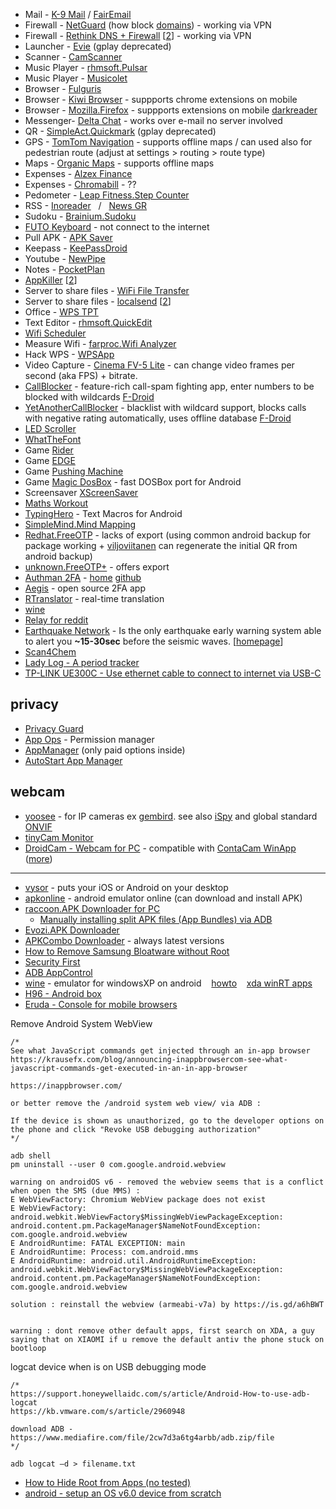* Mail - [K-9 Mail](https://play.google.com/store/apps/details?id=com.fsck.k9) / [FairEmail](https://f-droid.org/en/packages/eu.faircode.email/)  
* Firewall - [NetGuard](https://play.google.com/store/apps/details?id=eu.faircode.netguard)  (how block [domains](https://github.com/M66B/NetGuard/blob/master/ADBLOCKING.md)) - working via VPN
* Firewall - [Rethink DNS + Firewall](https://rethinkdns.com/app) [[2](https://github.com/celzero/rethink-app)] - working via VPN
* Launcher - [Evie](https://m.apkpure.com/evie-launcher/is.shortcut) (gplay deprecated)  
* Scanner - [CamScanner](https://play.google.com/store/apps/details?id=com.intsig.camscanner)  
* Music Player - [rhmsoft.Pulsar](https://play.google.com/store/apps/details?id=com.rhmsoft.pulsar)  
* Music Player - [Musicolet](https://krosbits.in/musicolet/)  
* Browser - [Fulguris](https://github.com/Slion/Fulguris)
* Browser - [Kiwi Browser](https://kiwibrowser.com/) - suppports chrome extensions on mobile
* Browser - [Mozilla.Firefox](https://play.google.com/store/apps/details?id=org.mozilla.firefox) - suppports extensions on mobile [darkreader](https://darkreader.org/tips/mobile/)
* Messenger- [Delta Chat](https://delta.chat/en/) - works over e-mail no server involved
* QR - [SimpleAct.Quickmark](http://quickmark.com.tw/En/basic/index.asp) (gplay deprecated)  
* GPS - [TomTom Navigation](https://play.google.com/store/apps/details?id=com.tomtom.gplay.navapp) - supports offline maps / can used also for pedestrian route (adjust at settings > routing > route type)  
* Maps - [Organic Maps](https://github.com/organicmaps/organicmaps) - supports offline maps
* Expenses - [Alzex Finance](https://play.google.com/store/apps/details?id=com.alzex.finance.pro)  
* Expenses - [Chromabill](https://www.chromabill.com/) - ??  
* Pedometer - [Leap Fitness.Step Counter](https://play.google.com/store/apps/details?id=pedometer.steptracker.calorieburner.stepcounter)  
* RSS - [Inoreader](https://play.google.com/store/apps/details?id=com.innologica.inoreader) &nbsp; / &nbsp; [News GR](https://play.google.com/store/apps/details?id=com.ngoumotsios.rss_reader)  
* Sudoku - [Brainium.Sudoku](https://play.google.com/store/apps/details?id=com.brainium.sudoku.free)  
* [FUTO Keyboard](https://keyboard.futo.org/) - not connect to the internet
* Pull APK - [APK Saver](https://play.google.com/store/apps/details?id=com.sdkdevelopers.apksaver)  
* Keepass - [KeePassDroid](https://play.google.com/store/apps/details?id=com.android.keepass)  
* Youtube - [NewPipe](https://newpipe.net/)  
* Notes - [PocketPlan](https://github.com/estep248/PocketPlan)  
* [AppKiller](https://play.google.com/store/apps/details?id=com.dp.appkiller) [[2](https://apkcombo.com/appkiller-force-stop-apps/com.dp.appkiller/)]
* Server to share files - [WiFi File Transfer](https://play.google.com/store/apps/details?id=com.smarterdroid.wififiletransfer) 
* Server to share files - [localsend](https://github.com/localsend/localsend) [[2](https://f-droid.org/packages/org.localsend.localsend_app/)]
* Office - [WPS TPT](https://play.google.com/store/apps/details?id=cn.wps.moffice_eng)  
* Text Editor - [rhmsoft.QuickEdit](https://play.google.com/store/apps/details?id=com.rhmsoft.edit)  
* [Wifi Scheduler](https://play.google.com/store/apps/details?id=com.manimahler.android.scheduler3g)
* Measure Wifi - [farproc.Wifi Analyzer](https://play.google.com/store/apps/details?id=com.farproc.wifi.analyzer)  
* Hack WPS - [WPSApp](https://play.google.com/store/apps/details?id=com.themausoft.wpsapp)  
* Video Capture - [Cinema FV-5 Lite](https://play.google.com/store/apps/details?id=com.flavionet.android.cinema.lite) - can change video frames per second (aka FPS) + bitrate.  
* [CallBlocker](https://gitlab.com/bitfireAT/NoPhoneSpam/) - feature-rich call-spam fighting app, enter numbers to be blocked with wildcards [F-Droid](https://f-droid.org/packages/at.bitfire.nophonespam/)
* [YetAnotherCallBlocker](https://gitlab.com/xynngh/YetAnotherCallBlocker) - blacklist with wildcard support, blocks calls with negative rating automatically, uses offline database [F-Droid](https://f-droid.org/app/dummydomain.yetanothercallblocker)
* [LED Scroller](https://play.google.com/store/apps/details?id=oops.ledscroller)  
* [WhatTheFont](https://play.google.com/store/apps/details?id=com.monotype.whatthefont)  
* Game [Rider](https://play.google.com/store/apps/details?id=com.ketchapp.rider)  
* Game [EDGE](https://play.google.com/store/apps/details?id=net.mobigame.edge.demo)  
* Game [Pushing Machine](https://play.google.com/store/apps/details?id=com.reactor.pushingmachine) 
* Game [Magic DosBox](https://play.google.com/store/apps/details?id=bruenor.magicbox) - fast DOSBox port for Android
* Screensaver [XScreenSaver](https://play.google.com/store/apps/details?id=org.jwz.android.xscreensaver)  
* [Maths Workout](https://play.google.com/store/apps/details?id=io.ts.mathworkout)
* [TypingHero](https://typinghero.app/) - Text Macros for Android  
* [SimpleMind.Mind Mapping](https://play.google.com/store/apps/details?id=com.modelmakertools.simplemindfree)  
* [Redhat.FreeOTP](https://freeotp.github.io/) - lacks of export (using common android backup for package working + [viljoviitanen](https://github.com/viljoviitanen/freeotp-export) can regenerate the initial QR from android backup)
* [unknown.FreeOTP+](https://play.google.com/store/apps/details?id=org.liberty.android.freeotpplus) - offers export
* [Authman 2FA](https://play.google.com/store/apps/details?id=io.authman) - [home](https://authman.simular.co/) [github](https://github.com/simular/authman-app)
* [Aegis](https://github.com/beemdevelopment/Aegis) - open source 2FA app
* [RTranslator](https://github.com/niedev/RTranslator) - real-time translation
* [wine](https://dl.winehq.org/wine-builds/android/)
* [Relay for reddit](https://play.google.com/store/apps/details?id=free.reddit.news)
* [Earthquake Network](https://play.google.com/store/apps/details?id=com.finazzi.distquake) - Is the only earthquake early warning system able to alert you **~15-30sec** before the seismic waves. [[homepage](https://sismo.app/)]
* [Scan4Chem](https://www.askreach.eu/scan4chem-app-for-checking-substances-of-very-high-concern-in-products-launched/)
* [Lady Log - A period tracker](https://play.google.com/store/apps/details?id=earlyowlsoftware.justme.justme)
* [TP-LINK UE300C - Use ethernet cable to connect to internet via USB-C](https://www.tp-link.com/us/home-networking/usb-converter/ue300c/)  

## privacy
* [Privacy Guard](https://play.google.com/store/apps/details?id=com.chamelalaboratory.chamela.privacy_guard)
* [App Ops](https://play.google.com/store/apps/details?id=rikka.appops) - Permission manager
* [AppManager](https://github.com/MuntashirAkon/AppManager) (only paid options inside)
* [AutoStart App Manager](https://play.google.com/store/apps/details?id=com.sugarapps.autostartmanager)  

## webcam
* [yoosee](https://play.google.com/store/apps/details?id=com.yoosee) - for IP cameras ex [gembird](https://gembird.com/item.aspx?id=11674). see also [iSpy](https://www.ispyconnect.com/camera/gembird) and global standard [ONVIF](https://www.onvif.org/)
* [tinyCam Monitor](https://play.google.com/store/apps/details?id=com.alexvas.dvr.pro)  
* [DroidCam - Webcam for PC](https://play.google.com/store/apps/details?id=com.dev47apps.droidcam) - compatible with [ContaCam WinApp](https://www.contaware.com/contacam.html) ([more](https://www.geckoandfly.com/24976/diy-home-surveillance-webcam/))
---

* [vysor](https://www.vysor.io/) - puts your iOS or Android on your desktop
* [apkonline](https://www.apkonline.net/free-android-online-emulator/run-android-online-emulator) - android emulator online (can download and install APK)
* [raccoon.APK Downloader for PC](https://raccoon.onyxbits.de/)
  * [Manually installing split APK files (App Bundles) via ADB](https://raccoon.onyxbits.de/blog/install-split-apk-adb/)  
* [Evozi.APK Downloader](https://apps.evozi.com/apk-downloader/)
* [APKCombo Downloader](https://apkcombo.com) - always latest versions
* [How to Remove Samsung Bloatware without Root](https://technastic.com/remove-samsung-bloatware-safe-to-remove-apps/)  
* [Security First](https://secfirst.org/)  
* [ADB AppControl](https://adbappcontrol.com)
* [wine](https://dl.winehq.org/wine-builds/android/) - emulator for windowsXP on android &nbsp;&nbsp; [howto](https://www.makeuseof.com/tag/run-windows-apps-android/) &nbsp;&nbsp; [xda winRT apps](https://forum.xda-developers.com/t/desktop-apps-ported-to-windows-rt.2092348/#post-36534446)  
* [H96 - Android box](https://www.h96tvbox.com/firmware-download/)
* [Eruda - Console for mobile browsers](https://eruda.liriliri.io/)

Remove Android System WebView
```
/*
See what JavaScript commands get injected through an in-app browser
https://krausefx.com/blog/announcing-inappbrowsercom-see-what-javascript-commands-get-executed-in-an-in-app-browser

https://inappbrowser.com/

or better remove the /android system web view/ via ADB :

If the device is shown as unauthorized, go to the developer options on the phone and click "Revoke USB debugging authorization"
*/

adb shell
pm uninstall --user 0 com.google.android.webview

warning on androidOS v6 - removed the webview seems that is a conflict when open the SMS (due MMS) :
E WebViewFactory: Chromium WebView package does not exist
E WebViewFactory: android.webkit.WebViewFactory$MissingWebViewPackageException: android.content.pm.PackageManager$NameNotFoundException: com.google.android.webview
E AndroidRuntime: FATAL EXCEPTION: main
E AndroidRuntime: Process: com.android.mms
E AndroidRuntime: android.util.AndroidRuntimeException: android.webkit.WebViewFactory$MissingWebViewPackageException: android.content.pm.PackageManager$NameNotFoundException: com.google.android.webview

solution : reinstall the webview (armeabi-v7a) by https://is.gd/a6hBWT


warning : dont remove other default apps, first search on XDA, a guy saying that on XIAOMI if u remove the default antiv the phone stuck on bootloop
```

logcat device when is on USB debugging mode
```
/*
https://support.honeywellaidc.com/s/article/Android-How-to-use-adb-logcat  
https://kb.vmware.com/s/article/2960948

download ADB - https://www.mediafire.com/file/2cw7d3a6tg4arbb/adb.zip/file
*/

adb logcat –d > filename.txt
```

* [How to Hide Root from Apps (no tested)](https://drfone.wondershare.com/root/hide-root-from-apps.html)
* [android - setup an OS v6.0 device from scratch](https://www.pipiscrew.com/threads/android-setup-an-os-v6-0-device-from-scratch.77483/#post-76351)